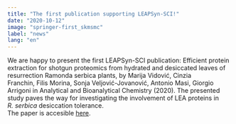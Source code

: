 ```yaml
---
title: "The first publication supporting LEAPSyn-SCI!"
date: "2020-10-12"
image: "springer-first_skmsmc"
label: "news"
lang: "en"
---
```


We are happy to present the first LEAPSyn-SCI publication: Efficient protein extraction for shotgun
proteomics from hydrated and desiccated leaves of resurrection Ramonda serbica plants, by Marija
Vidović, Cinzia Franchin, Filis Morina, Sonja Veljović-Jovanović, Antonio Masi, Giorgio Arrigoni in
Analytical and Bioanalytical Chemistry (2020). The presented study paves the way for investigating the
involvement of LEA proteins in <em>R. serbica</em> desiccation tolerance.
<br/>
The paper is accesible <a href='https://link.springer.com/article/10.1007/s00216-020-02965-2?wt_mc=Internal.Event.1.SEM.ArticleAuthorOnlineFirst'>
here</a>.
